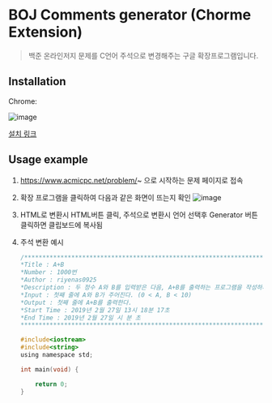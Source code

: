 # BOJ Comments generator (Chorme Extension)
> 백준 온라인저지 문제를 C언어 주석으로 변경해주는 구글 확장프로그램입니다.

## Installation

Chrome:

![image](https://user-images.githubusercontent.com/32615702/55050115-6915e280-5092-11e9-9deb-263e77b44e32.png)

[설치 링크](https://chrome.google.com/webstore/detail/boj-blog-post/ehhcjhfkaiohgflkjifmageahncijacd?hl=ko)


## Usage example

1. https://www.acmicpc.net/problem/~ 으로 시작하는 문제 페이지로 접속
>
2. 확장 프로그램을 클릭하여 다음과 같은 화면이 뜨는지 확인
![image](https://user-images.githubusercontent.com/32615702/55050108-58656c80-5092-11e9-84a8-8c1fb63bdb7c.png)
>
3. HTML로 변환시 HTML버튼 클릭, 주석으로 변환시 언어 선택후 Generator 버튼 클릭하면 클립보드에 복사됨
>
4. 주석 변환 예시
    ```C
    /*********************************************************************
    *Title : A+B
    *Number : 1000번
    *Author : riyenas0925
    *Description : 두 정수 A와 B를 입력받은 다음, A+B를 출력하는 프로그램을 작성하시오. 
    *Input : 첫째 줄에 A와 B가 주어진다. (0 < A, B < 10) 
    *Output : 첫째 줄에 A+B를 출력한다. 
    *Start Time : 2019년 2월 27일 13시 18분 17초
    *End Time : 2019년 2월 27일 시 분 초
    *********************************************************************/

    #include<iostream>
    #include<string>
    using namespace std;

    int main(void) {

        return 0;
    }
```


